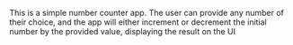 This is a simple number counter app. The user can provide any number of their choice, and the app will either increment or decrement the initial number by the provided value, displaying the result on the UI
